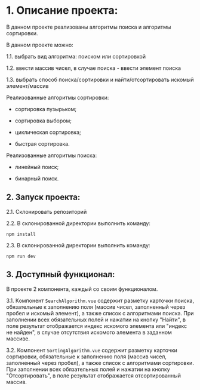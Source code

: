 # 1. Описание проекта:

В данном проекте реализованы алгоритмы поиска и алгоритмы сортировки.  

В данном проекте можно:  

1.1. выбрать вид алгоритма: поиском или сортировкой  

1.2. ввести массив чисел, в случае поиска - ввести элемент поиска  

1.3. выбрать способ поиска/сортировки и найти/отсортировать искомый элемент/массив  

Реализованные алгоритмы сортировки:  

- сортировка пузырьком;  

- сортировка выбором;  

- циклическая сортировка;  

- быстрая  сортировка.  


Реализованные алгоритмы поиска:  

- линейный поиск;  

- бинарный поиск.  

## 2. Запуск проекта:
2.1. Склонировать репозиторий

2.2. В склонированной директории выполнить команду:    

```
npm install
```

2.3. В склонированной директории выполнить команду:    

```
npm run dev
```

## 3. Доступный функционал:
В проекте 2 компонента, каждый со своим функционалом.

3.1. Компонент `SearchAlgorithm.vue` содержит разметку карточки поиска, обязательные к заполнению поля (массив чисел, заполненный через пробел и искомый элемент), а также список с алгоритмами поиска. При заполнении всех обязательных полей и нажатии на кнопку "Найти", в поле результат отображается индекс искомого элемента или "индекс не найден", в случае отсутствия искомого элемента в заданном массиве.   

3.2. Компонент `SortingAlgorithm.vue` содержит разметку карточки сортировки, обязательные к заполнению поля (массив чисел, заполненный через пробел), а также список с алгоритмами сортировки. При заполнении всех обязательных полей и нажатии на кнопку "Отсортировать", в поле результат отображается отсортированный массив.  
